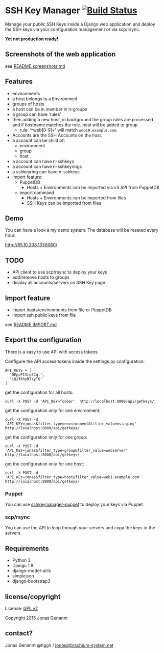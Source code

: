 # SSH Key Manager  [![Build Status](https://api.travis-ci.org/hggh/sshkeymanager-django.svg)](https://travis-ci.org/hggh/sshkeymanager-django)

Manage your public SSH Keys inside a Django web application and deploy the SSH keys via your configuration management or via scp/rsync.

**Yet not production ready!**


## Screenshots of the web application


see [README.screenshots.md](https://github.com/hggh/sshkeymanager-django/blob/master/README.screenshots.md)


## Features

 * environments
 * a host belongs to a Environment
 * groups of hosts
 * a host can be in member in n-groups
 * a group can have 'rules'
 * then adding a new host, in background the group rules are processed and if hostname matches the rule. host will be added to group
   * rule: '^web[0-9]+' will match ``web10.example.com``.
 * Accounts are the SSH Accounts on the host.
 * a account can be child of:
   * environment
   * group
   * host
 * a account can have n-sshkeys
 * a account can have n-sshkeyrings
 * a sshkeyring can have n-sshkeys
 * import feature:
   * PuppetDB
     * Hosts + Environments can be imported via v4 API from PuppetDB
   * import command
     * Hosts + Environments can be imported from files
     * SSH Keys can be imported from files


## Demo

You can have a look a my demo system. The database will be reseted every hour.

http://85.10.208.131:8080/

## TODO

* API client to use scp/rsync to deploy your keys
* add/remove hosts to groups
* display all accounts/servers on SSH Key page

## Import feature

* import hosts/environments from file or PuppetDB
* import ssh public keys from file

see [README.IMPORT.md](https://github.com/hggh/sshkeymanager-django/blob/master/README.IMPORT.md)

## Export the configuration

There is a easy to use API with access tokens.

Configure the API access tokens inside the settings.py configuration:

    API_KEYS = [
      '0EppFIXru3Cq.',
      'iQifkhyNTsyTQ'
    ]


get the configuration for all hosts:

    curl -X POST -d 'API_KEY=foobar'  http://localhost:8000/api/getkeys/

get the configuration only for one environment:

    curl -X POST -d 'API_KEY=jonas&filter_type=environment&filter_value=staging'  http://localhost:8000/api/getkeys/


get the configuration only for one group:

    curl -X POST -d 'API_KEY=jonas&filter_type=group&filter_value=webserver'  http://localhost:8000/api/getkeys/

get the configuration only for one host:

    curl -X POST -d 'API_KEY=jonas&filter_type=host&filter_value=web1.example.com'  http://localhost:8000/api/getkeys/


### Puppet

You can use [sshkeymanager-puppet](https://github.com/hggh/sshkeymanager-puppet) to deploy your keys via Puppet.


### scp/rsync

You can use the API to loop through your servers and copy the keys to the servers.


## Requirements

* Python 3
* Django 1.8
* django-model-utils
* simplejson
* django-bootstrap3

## license/copyright

License: [GPL v2](https://github.com/hggh/sshkeymanager-django/blob/master/LICENSE.txt)

Copyright 2015 Jonas Genannt


## contact?

Jonas Genannt @hggh / jonas@brachium-system.net
